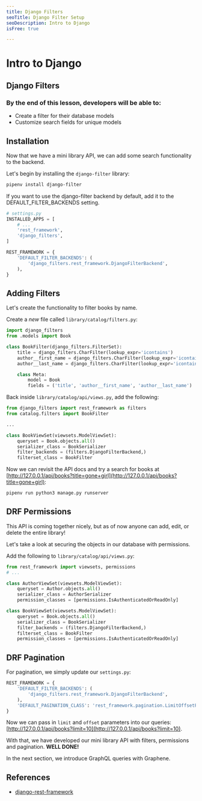```yaml
---
title: Django Filters
seoTitle: Django Filter Setup
seoDescription: Intro to Django
isFree: true

---
```


# Intro to Django

## Django Filters

### By the end of this lesson, developers will be able to:

- Create a filter for their database models
- Customize search fields for unique models

## Installation

Now that we have a mini library API, we can add some search functionality to the backend. 

Let's begin by installing the `django-filter` library:

```bash
pipenv install django-filter
```

If you want to use the django-filter backend by default, add it to the DEFAULT_FILTER_BACKENDS setting.

```python
# settings.py
INSTALLED_APPS = [
    # ...
    'rest_framework',
    'django_filters',
]

REST_FRAMEWORK = {
    'DEFAULT_FILTER_BACKENDS': (
        'django_filters.rest_framework.DjangoFilterBackend',
    ),
}
```

## Adding Filters

Let's create the functionality to filter books by name.

Create a *new* file called `library/catalog/filters.py`:

```python
import django_filters
from .models import Book

class BookFilter(django_filters.FilterSet):
	title = django_filters.CharFilter(lookup_expr='icontains')
	author__first_name = django_filters.CharFilter(lookup_expr='icontains')
	author__last_name = django_filters.CharFilter(lookup_expr='icontains')

	class Meta:
		model = Book
		fields = ('title', 'author__first_name', 'author__last_name')
```

Back inside `library/catalog/api/views.py`, add the following:

```python
from django_filters import rest_framework as filters
from catalog.filters import BookFilter

... 

class BookViewSet(viewsets.ModelViewSet):
    queryset = Book.objects.all()
    serializer_class = BookSerializer
    filter_backends = (filters.DjangoFilterBackend,)
    filterset_class = BookFilter
```

Now we can revisit the API docs and try a search for books at [http://127.0.0.1/api/books?title=gone+girl](http://127.0.0.1/api/books?title=gone+girl):

```bash
pipenv run python3 manage.py runserver
```

## DRF Permissions

This API is coming together nicely, but as of now anyone can add, edit, or delete the entire library!

Let's take a look at securing the objects in our database with permissions.

Add the following to `library/catalog/api/views.py`:

```python
from rest_framework import viewsets, permissions
# ...

class AuthorViewSet(viewsets.ModelViewSet):
    queryset = Author.objects.all()
    serializer_class = AuthorSerializer
    permission_classes = [permissions.IsAuthenticatedOrReadOnly]

class BookViewSet(viewsets.ModelViewSet):
    queryset = Book.objects.all()
    serializer_class = BookSerializer
    filter_backends = (filters.DjangoFilterBackend,)
    filterset_class = BookFilter
    permission_classes = [permissions.IsAuthenticatedOrReadOnly]
```

## DRF Pagination

For pagination, we simply update our `settings.py`:

```python
REST_FRAMEWORK = {
    'DEFAULT_FILTER_BACKENDS': (
        'django_filters.rest_framework.DjangoFilterBackend',
    ),
    'DEFAULT_PAGINATION_CLASS': 'rest_framework.pagination.LimitOffsetPagination',
}
```

Now we can pass in `limit` and `offset` parameters into our queries: [http://127.0.0.1/api/books?limit=10](http://127.0.0.1/api/books?limit=10).

With that, we have developed our mini library API with filters, permissions and pagination. **WELL DONE!**

In the next section, we introduce GraphQL queries with Graphene.

## References
- [django-rest-framework](https://github.com/encode/django-rest-framework/blob/master/docs/api-guide/filtering.md)